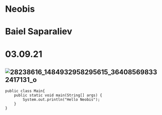 # Neobis
# Baiel Saparaliev
# 03.09.21

![28238616_1484932958295615_364085698332417131_o](https://user-images.githubusercontent.com/73512839/132014487-18b15020-2f12-41ac-bcb0-8dfcbcc08e4a.jpg)
---
```
public class Main{
    public static void main(String[] args) {
        System.out.println("Hello Neobis");
    }
}
```
